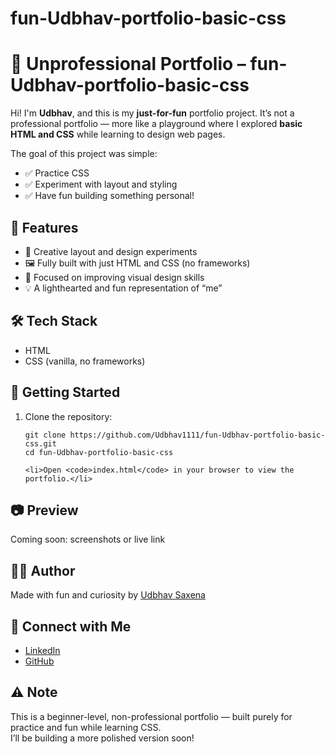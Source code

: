 # fun-Udbhav-portfolio-basic-css
<!DOCTYPE html>
<html lang="en">
<body>

  <h1>🎨 Unprofessional Portfolio – fun-Udbhav-portfolio-basic-css</h1>

  <p>
    Hi! I'm <strong>Udbhav</strong>, and this is my <strong>just-for-fun</strong> portfolio project.  
    It’s not a professional portfolio — more like a playground where I explored <strong>basic HTML and CSS</strong> while learning to design web pages.
  </p>

  <p>
    The goal of this project was simple:
    <ul>
      <li>✅ Practice CSS</li>
      <li>✅ Experiment with layout and styling</li>
      <li>✅ Have fun building something personal!</li>
    </ul>
  </p>

  <h2>🌟 Features</h2>
  <ul>
    <li>🎨 Creative layout and design experiments</li>
    <li>🖼️ Fully built with just HTML and CSS (no frameworks)</li>
    <li>🎯 Focused on improving visual design skills</li>
    <li>💡 A lighthearted and fun representation of “me”</li>
  </ul>

  <h2>🛠️ Tech Stack</h2>
  <ul>
    <li>HTML</li>
    <li>CSS (vanilla, no frameworks)</li>
  </ul>

  <h2>🚀 Getting Started</h2>
  <ol>
    <li>Clone the repository:</li>
    <pre><code>git clone https://github.com/Udbhav1111/fun-Udbhav-portfolio-basic-css.git
cd fun-Udbhav-portfolio-basic-css</code></pre>

    <li>Open <code>index.html</code> in your browser to view the portfolio.</li>
  </ol>

  <h2>📷 Preview</h2>
  <p>Coming soon: screenshots or live link</p>

  <h2>🙋‍♂️ Author</h2>
  <p>Made with fun and curiosity by <a href="https://github.com/Udbhav1111">Udbhav Saxena</a></p>

  <h2>🔗 Connect with Me</h2>
  <ul>
    <li><a href="https://in.linkedin.com/in/udbhav-saxena-49a160216">LinkedIn</a></li>
    <li><a href="https://github.com/Udbhav1111">GitHub</a></li>
  </ul>

  <h2>⚠️ Note</h2>
  <p>This is a beginner-level, non-professional portfolio — built purely for practice and fun while learning CSS.<br>
  I’ll be building a more polished version soon!</p>

</body>
</html>
